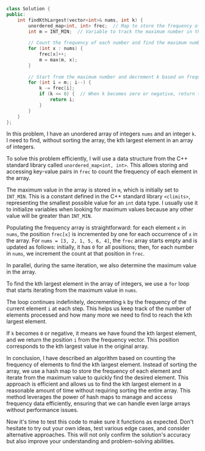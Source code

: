 ```cpp
class Solution {
public:
    int findKthLargest(vector<int>& nums, int k) {
        unordered_map<int, int> frec;  // Map to store the frequency of each number
        int m = INT_MIN;  // Variable to track the maximum number in the array
        
        // Count the frequency of each number and find the maximum number
        for (int x : nums) {
            frec[x]++;
            m = max(m, x);
        }
        
        // Start from the maximum number and decrement k based on frequency
        for (int i = m;; i--) {
            k -= frec[i];
            if (k <= 0) {  // When k becomes zero or negative, return the current number
                return i;
            }
        }
    }
};
```

In this problem, I have an unordered array of integers `nums` and an integer `k`. I need to find, without sorting the array, the kth largest element in an array of integers.

To solve this problem efficiently, I will use a data structure from the C++ standard library called `unordered_map<int, int>`. This allows storing and accessing key-value pairs in `frec` to count the frequency of each element in the array.

The maximum value in the array is stored in `m`, which is initially set to `INT_MIN`. This is a constant defined in the C++ standard library `<climits>`, representing the smallest possible value for an `int` data type. I usually use it to initialize variables when looking for maximum values because any other value will be greater than `INT_MIN`.

Populating the frequency array is straightforward: for each element `x` in `nums`, the position `frec[x]` is incremented by one for each occurrence of `x` in the array. For `nums = [3, 2, 1, 5, 6, 4]`, the `frec` array starts empty and is updated as follows: initially, it has `0` for all positions; then, for each number in `nums`, we increment the count at that position in `frec`.

In parallel, during the same iteration, we also determine the maximum value in the array.

To find the kth largest element in the array of integers, we use a `for` loop that starts iterating from the maximum value in `nums`.

The loop continues indefinitely, decrementing `k` by the frequency of the current element `i` at each step. This helps us keep track of the number of elements processed and how many more we need to find to reach the kth largest element.

If `k` becomes `0` or negative, it means we have found the kth largest element, and we return the position `i` from the frequency vector. This position corresponds to the kth largest value in the original array.

In conclusion, I have described an algorithm based on counting the frequency of elements to find the kth largest element. Instead of sorting the array, we use a hash map to store the frequency of each element and iterate from the maximum value to quickly find the desired element. This approach is efficient and allows us to find the kth largest element in a reasonable amount of time without requiring sorting the entire array. This method leverages the power of hash maps to manage and access frequency data efficiently, ensuring that we can handle even large arrays without performance issues.

Now it's time to test this code to make sure it functions as expected. Don't hesitate to try out your own ideas, test various edge cases, and consider alternative approaches. This will not only confirm the solution's accuracy but also improve your understanding and problem-solving abilities.

